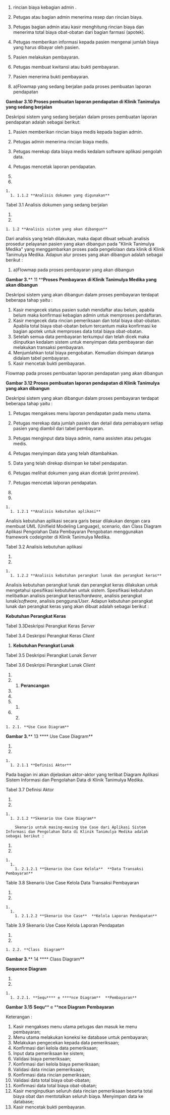 1. rincian biaya kebagian admin .
2. Petugas atau bagian admin menerima resep dan rincian biaya.
3. Petugas bagian admin atau kasir menghitung rincian biaya dan menerima total biaya obat-obatan dari bagian farmasi (apotek).
4. Petugas memberikan informasi kepada pasien mengenai jumlah biaya yang harus dibayar oleh pasien.
5. Pasien melakukan pembayaran.
6. Petugas membuat kwitansi atau bukti pembayaran.
7. Pasien menerima bukti pembayaran.

1. a)Flowmap yang sedang berjalan pada proses pembuatan laporan pendapatan

**Gambar 3.10 Proses pembuatan laporan pendapatan di Klinik Tanimulya yang sedang berjalan**

Deskripsi sistem yang sedang berjalan dalam proses pembuatan laporan pendapatan adalah sebagai berikut:

1. Pasien memberikan rincian biaya medis kepada bagian admin.
2. Petugas admin menerima rincian biaya medis.
3. Petugas merekap data biaya medis kedalam software aplikasi pengolah data.
4. Petugas mencetak laporan pendapatan.

1.
  1.
    1.
      1. 1.1.2 **Analisis dokumen yang digunakan**

Tabel 3.1 Analisis dokumen yang sedang berjalan

1.
  1.
    1. 1.2 **Analisis sistem yang akan dibangun**

Dari analisis yang telah dilakukan, maka dapat dibuat sebuah analisis prosedur pelayanan pasien yang akan dibangun pada &quot;Klinik Tanimulya Medika&quot; yang menggambarkan proses pada pengelolaan data klinik di Klinik Tanimulya Medika. Adapun alur proses yang akan dibangun adalah sebagai berikut :

1. a)Flowmap pada proses pembayaran yang akan dibangun

**Gambar 3.**** 11 ****Proses**  **Pembayaran**  **di Klinik Tanimulya Medika yang**  **akan dibangun**

Deskripsi sistem yang akan dibangun dalam proses pembayaran terdapat beberapa tahap yaitu :

1. Kasir mengecek status pasien sudah mendaftar atau belum, apabila belum maka konfirmasi kebagian admin untuk memproses pendaftaran.
2. Kasir mengecek data rincian pemeriksaan dan total biaya obat-obatan. Apabila total biaya obat-obatan belum tercantum maka konfirmasi ke bagian apotek untuk memproses data total biaya obat-obatan.
3. Setelah semua data pembayaran terkumpul dan telah dicek maka diinputkan kedalam sistem untuk menyimpan data pembayaran dan melakukan transaksi pembayaran.
4. Menjumlahkan total biaya pengobatan. Kemudian disimpan datanya didalam tabel pembayaran.
5. Kasir mencetak bukti pembayaran.

Flowmap pada proses pembuatan laporan pendapatan yang akan dibangun

**Gambar 3.12 Proses pembuatan laporan pendapatan di Klinik Tanimulya yang akan dibangun**

Deskripsi sistem yang akan dibangun dalam proses pembayaran terdapat beberapa tahap yaitu :

1. Petugas mengakses menu laporan pendapatan pada menu utama.
2. Petugas merekap data jumlah pasien dan detail data pemabayarn setiap pasien yang diambil dari tabel pembayaran.
3. Petugas menginput data biaya admin, nama assisten atau petugas medis.
4. Petugas menyimpan data yang telah ditambahkan.
5. Data yang telah direkap disimpan ke tabel pendapatan.
6. Petugas melihat dokumen yang akan dicetak (_print preview_).
7. Petugas mencetak lalporan pendapatan.

1.
  1.
    1.
      1. 1.2.1 **Analisis kebutuhan aplikasi**

Analisis kebutuhan aplikasi secara garis besar dilakukan dengan cara membuat UML (Unifield Modeling Language), scenario, dan Class Diagram Aplikasi Pengolahan Data  Pembayaran Pengobatan menggunakan framework codeigniter di Klinik Tanimulya Medika.

Tabel 3.2 Analisis kebutuhan aplikasi

1.
  1.
    1.
      1. 1.2.2 **Analisis kebutuhan perangkat lunak dan perangkat keras**

Analisis kebutuhan perangkat lunak dan perangkat keras dilakukan untuk mengetahui spesifikasi kebutuhan untuk sistem. Spesifikasi kebutuhan melibatkan analisis perangkat keras/_hardware_, analisis perangkat lunak/_software_, analisis pengguna/_User_. Adapun kebutuhan perangkat lunak dan perangkat keras yang akan dibuat adalah sebagai berikut :



**Kebutuhan Perangkat Keras**

Tabel 3.3Deskripsi Perangkat Keras _Server_

Tabel 3.4 Deskripsi Perangkat Keras _Client_



1. **Kebutuhan Perangkat Lunak**

Tabel 3.5 Deskripsi Perangkat Lunak _Server_

Tabel 3.6 Deskripsi Perangkat Lunak _Client_

1.
  1. 1. **Perancangan**
2.
3.
  1. 1.
  2. 2.
    1. 2.1. **Use Case Diagram**

**Gambar 3.**** 13 **** Use Case Diagram**

1.
  1.
    1.
      1. 2.1.1 **Definisi Aktor**

Pada bagian ini akan dijelaskan aktor-aktor yang terlibat Diagram Aplikasi Sistem Informasi dan Pengolahan Data di Klinik Tanimulya Medika.

Tabel 3.7 Definisi Aktor

1.
  1.
    1.
      1. 2.1.2 **Skenario Use Case Diagram**

        Skenario untuk masing-masing Use Case dari Aplikasi Sistem Informasi dan Pengolahan Data di Klinik Tanimulya Medika adalah sebagai berikut :

1.
  1.
    1.
      1.
        1. 2.1.2.1 **Skenario Use Case Kelola**  **Data Transaksi Pembayaran**

Table 3.8 Skenario Use Case Kelola Data Transaksi Pembayaran

1.
  1.
    1.
      1.
        1. 2.1.2.2 **Skenario Use Case**  **Kelola Laporan Pendapatan**

Table 3.9 Skenario Use Case Kelola Laporan Pendapatan

1.
  1.
    1. 2.2. **Class  Diagram**

**Gambar 3.**** 14 **** Class Diagram**

**Sequence Diagram**

1.
  1.
    1.
      1. 2.2.1. **Sequ**** e ****nce Diagram**  **Pembayaran**

**Gambar 3.15**  **Sequ**** e ****nce Diagram**  **Pembayaran**

Keterangan :

1. Kasir  mengakses menu utama petugas dan masuk ke menu pembayaran;
2. Menu utama melakukan koneksi ke database untuk pembayaran;
3. Melakukan pengecekan kepada data pemeriksaan;
4. Konfirmasi dari kelola data pemeriksaan;
5. Input data pemeriksaan ke sistem;
6. Validasi biaya pemeriksaan;
7. Konfirmasi dari kelola biaya pemeriksaan;
8. Validasi data rincian pemeriksaan;
9. Konfirmasi data rincian pemeriksaan;
10. Validasi data total biaya obat-obatan;
11. Konfirmasi data total biaya obat-obatan;
12. Kasir menginputkan seluruh data rincian pemeriksaan beserta total biaya obat dan mentotalkan seluruh biaya. Menyimpan data ke database;
13. Kasir mencetak bukti pembayaran.